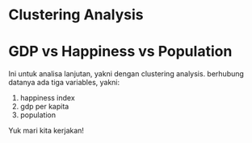 # Clustering Analysis
# GDP vs Happiness vs Population
Ini untuk analisa lanjutan, yakni dengan clustering analysis.
berhubung datanya ada tiga variables, yakni:
1. happiness index
2. gdp per kapita
3. population

Yuk mari kita kerjakan!
